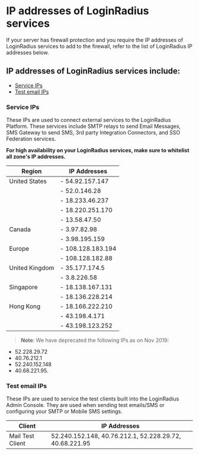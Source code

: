 # IP addresses of LoginRadius services

If your server has firewall protection and you require the IP addresses of LoginRadius services to add to the firewall, refer to the list of LoginRadius IP addresses below.
 
## IP addresses of LoginRadius services include:
- [Service IPs](#service-ips)
- [Test email IPs](#test-email-ips)

### Service IPs
These IPs are used to connect external services to the LoginRadius Platform. These services include SMTP relays to send Email Messages, SMS Gateway to send SMS, 3rd party Integration Connectors, and SSO Federation services.
 
**For high availability on your LoginRadius services, make sure to whitelist all zone's IP addresses.**

| Region          | IP Addresses                          |
|-----------------|---------------------------------------|
| United States   | - 54.92.157.147                       |
|                 | - 52.0.146.28                         |
|                 | - 18.233.46.237                       |
|                 | - 18.220.251.170                      |
|                 | - 13.58.47.50                         |
| Canada          | - 3.97.82.98                          |
|                 | - 3.98.195.159                        |
| Europe          | - 108.128.183.194                     |
|                 | - 108.128.182.88                      |
| United Kingdom  | - 35.177.174.5                        |
|                 | - 3.8.226.58                          |
| Singapore       | - 18.138.167.131                      |
|                 | - 18.136.228.214                      |
| Hong Kong       | - 18.166.222.210                      |
|                 | - 43.198.4.171                        |
|                 | - 43.198.123.252                      |




> **Note**: We have deprecated the following IPs as on Nov 2019:
- 52.228.29.72
- 40.76.212.1
- 52.240.152.148
- 40.68.221.95.

### Test email IPs
These IPs are used to service the test clients built into the LoginRadius Admin Console. They are used when sending test emails/SMS or configuring your SMTP or Mobile SMS settings.

| Client           | IP Addresses                                        |
|------------------|-----------------------------------------------------|
| Mail Test Client | 52.240.152.148, 40.76.212.1, 52.228.29.72, 40.68.221.95 |

